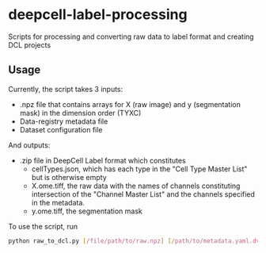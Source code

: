 # deepcell-label-processing

Scripts for processing and converting raw data to label format and creating DCL projects

## Usage

Currently, the script takes 3 inputs:

- .npz file that contains arrays for X (raw image) and y (segmentation mask) in the dimension order (TYXC)
- Data-registry metadata file
- Dataset configuration file

And outputs:

- .zip file in DeepCell Label format which constitutes
  - cellTypes.json, which has each type in the "Cell Type Master List" but is otherwise empty
  - X.ome.tiff, the raw data with the names of channels constituting intersection of the "Channel Master List" and the channels specified in the metadata.
  - y.ome.tiff, the segmentation mask

To use the script, run

```bash
python raw_to_dcl.py [/file/path/to/raw.npz] [/path/to/metadata.yaml.dvc] [/path/to/config.yaml] [output_name.zip]
```
